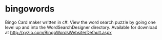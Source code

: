 bingowords
==========

Bingo Card maker written in c#.  View the word search puzzle by going one level up and into the WordSearchDesigner directory.
Available for download at http://xyzio.com/BingoWordsWebsite/Default.aspx
